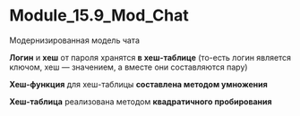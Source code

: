 # Module_15.9_Mod_Chat

Модернизированная модель чата

**Логин** и **хеш** от пароля хранятся **в хеш-таблице** (то-есть логин является ключом, хеш — значением, а вместе они составляются пару)

**Хеш-функция** для хеш-таблицы **составлена методом умножения**

**Хеш-таблица** реализована методом **квадратичного пробирования**